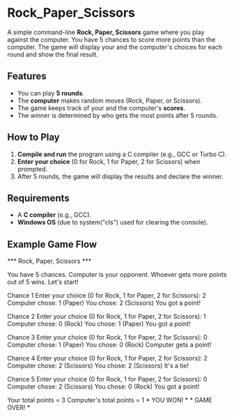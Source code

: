 # Rock_Paper_Scissors

A simple command-line **Rock, Paper, Scissors** game where you play against the computer. You have 5 chances to score more points than the computer. The game will display your and the computer's choices for each round and show the final result.

## Features

- You can play **5 rounds**.
- The **computer** makes random moves (Rock, Paper, or Scissors).
- The game keeps track of your and the computer's **scores**.
- The winner is determined by who gets the most points after 5 rounds.

## How to Play

1. **Compile and run** the program using a C compiler (e.g., GCC or Turbo C).
2. **Enter your choice** (0 for Rock, 1 for Paper, 2 for Scissors) when prompted.
3. After 5 rounds, the game will display the results and declare the winner.

## Requirements

- A **C compiler** (e.g., GCC).
- **Windows OS** (due to system("cls") used for clearing the console).

## Example Game Flow

 *** Rock, Paper, Scissors ***

You have 5 chances.
Computer is your opponent.
Whoever gets more points out of 5 wins.
Let's start!

Chance 1
Enter your choice (0 for Rock, 1 for Paper, 2 for Scissors): 2
  Computer chose: 1 (Paper)
  You chose: 2 (Scissors)
  You got a point!

Chance 2
Enter your choice (0 for Rock, 1 for Paper, 2 for Scissors): 1
  Computer chose: 0 (Rock)
  You chose: 1 (Paper)
  You got a point!

Chance 3
Enter your choice (0 for Rock, 1 for Paper, 2 for Scissors): 0
  Computer chose: 1 (Paper)
  You chose: 0 (Rock)
  Computer gets a point!

Chance 4
Enter your choice (0 for Rock, 1 for Paper, 2 for Scissors): 2
  Computer chose: 2 (Scissors)
  You chose: 2 (Scissors)
  It's a tie!

Chance 5
Enter your choice (0 for Rock, 1 for Paper, 2 for Scissors): 0
  Computer chose: 2 (Scissors)
  You chose: 0 (Rock)
  You got a point!

   Your total points = 3
   Computer's total points = 1
        *      YOU WON!     *
        * GAME OVER! *
